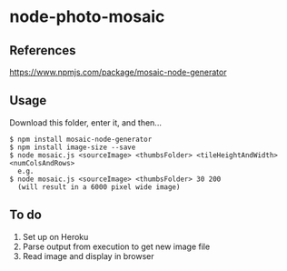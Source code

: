 # node-photo-mosaic

## References

https://www.npmjs.com/package/mosaic-node-generator

## Usage

Download this folder, enter it, and then...

```
$ npm install mosaic-node-generator
$ npm install image-size --save
$ node mosaic.js <sourceImage> <thumbsFolder> <tileHeightAndWidth> <numColsAndRows>
  e.g.
$ node mosaic.js <sourceImage> <thumbsFolder> 30 200
  (will result in a 6000 pixel wide image)
```

## To do

1. Set up on Heroku
1. Parse output from execution to get new image file
1. Read image and display in browser

